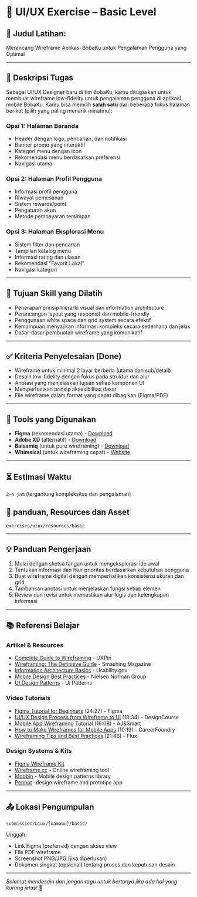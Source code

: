 # 🧩 UI/UX Exercise – Basic Level

## 🎯 Judul Latihan:
Merancang Wireframe Aplikasi BobaKu untuk Pengalaman Pengguna yang Optimal

---

## 📌 Deskripsi Tugas

Sebagai UI/UX Designer baru di tim BobaKu, kamu ditugaskan untuk membuat wireframe low-fidelity untuk pengalaman pengguna di aplikasi mobile BobaKu. Kamu bisa memilih **salah satu** dari beberapa fokus halaman berikut (pilih yang paling menarik minatmu):

### Opsi 1: Halaman Beranda
- Header dengan logo, pencarian, dan notifikasi
- Banner promo yang interaktif
- Kategori menu dengan icon
- Rekomendasi menu berdasarkan preferensi
- Navigasi utama

### Opsi 2: Halaman Profil Pengguna
- Informasi profil pengguna
- Riwayat pemesanan
- Sistem rewards/point
- Pengaturan akun
- Metode pembayaran tersimpan

### Opsi 3: Halaman Eksplorasi Menu
- Sistem filter dan pencarian
- Tampilan katalog menu
- Informasi rating dan ulasan
- Rekomendasi "Favorit Lokal"
- Navigasi kategori

---

## 🎯 Tujuan Skill yang Dilatih
- Penerapan prinsip hierarki visual dan information architecture
- Perancangan layout yang responsif dan mobile-friendly
- Penggunaan white space dan grid system secara efektif
- Kemampuan menyajikan informasi kompleks secara sederhana dan jelas
- Dasar-dasar pembuatan wireframe yang komunikatif

---

## ✅ Kriteria Penyelesaian (Done)
- Wireframe untuk minimal 2 layar berbeda (utama dan sub/detail)
- Desain low-fidelity dengan fokus pada struktur dan alur
- Anotasi yang menjelaskan tujuan setiap komponen UI
- Memperhatikan prinsip aksesibilitas dasar
- File wireframe dalam format yang dapat dibagikan (Figma/PDF)

---

## 🧰 Tools yang Digunakan
- **Figma** (rekomendasi utama) - [Download](https://www.figma.com/downloads/)
- **Adobe XD** (alternatif) - [Download](https://www.adobe.com/products/xd.html)
- **Balsamiq** (untuk pure wireframing) - [Download](https://balsamiq.com/wireframes/desktop/)
- **Whimsical** (untuk wireframing cepat) - [Website](https://whimsical.com/)

---

## ⏳ Estimasi Waktu
`2–4 jam` (tergantung kompleksitas dan pengalaman)

## 📖 panduan, Resources dan Asset   
    exercises/uiux/resources/basic

---

## 💡 Panduan Pengerjaan
1. Mulai dengan sketsa tangan untuk mengeksplorasi ide awal
2. Tentukan informasi dan fitur prioritas berdasarkan kebutuhan pengguna
3. Buat wireframe digital dengan memperhatikan konsistensi ukuran dan grid
4. Tambahkan anotasi untuk menjelaskan fungsi setiap elemen
5. Review dan revisi untuk memastikan alur logis dan kelengkapan informasi

---

## 📚 Referensi Belajar

### Artikel & Resources
- [Complete Guide to Wireframing](https://www.uxpin.com/studio/blog/wireframing-the-beginners-guide/) - UXPin
- [Wireframing: The Definitive Guide](https://www.smashingmagazine.com/2018/03/guide-wireframing-prototyping/) - Smashing Magazine
- [Information Architecture Basics](https://www.usability.gov/what-and-why/information-architecture.html) - Usability.gov
- [Mobile Design Best Practices](https://www.nngroup.com/articles/mobile-ux-design/) - Nielsen Norman Group
- [UI Design Patterns](https://ui-patterns.com/patterns) - UI Patterns

### Video Tutorials
- [Figma Tutorial for Beginners](https://www.youtube.com/watch?v=FTFaQWZBqQ8) (24:27) - Figma
- [UI/UX Design Process from Wireframe to UI](https://www.youtube.com/watch?v=c9Wg6Cb_YlU) (18:34) - DesignCourse
- [Mobile App Wireframing Tutorial](https://www.youtube.com/watch?v=qpH7-KFWZRI) (16:08) - AJ&Smart
- [How to Make Wireframes for Mobile Apps](https://www.youtube.com/watch?v=RFv53AxxQAo) (10:19) - CareerFoundry
- [Wireframing Tips and Best Practices](https://www.youtube.com/watch?v=8-vTd7GRk-w) (21:46) - Flux

### Design Systems & Kits
- [Figma Wireframe Kit](https://www.figma.com/community/file/858591361207466500)
- [Wireframe.cc](https://wireframe.cc/) - Online wireframing tool
- [Mobbin](https://mobbin.com/browse/ios/apps?sort=publishedAt-desc) - Mobile design patterns library
- [Penpot](https://penpot.app/) -design wireframe and prototipe app

---

## 📤 Lokasi Pengumpulan
```
submission/uiux/[namamu]/basic/
```

Unggah:
- Link Figma (preferred) dengan akses view
- File PDF wireframe
- Screenshot PNG/JPG (jika diperlukan)
- Dokumen singkat (opsional) tentang proses dan keputusan desain

---

*Selamat mendesain dan jangan ragu untuk bertanya jika ada hal yang kurang jelas!* 🚀

